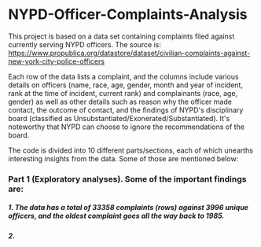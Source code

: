 # NYPD-Officer-Complaints-Analysis
This project is based on a data set containing complaints filed against currently serving NYPD officers. The source is: https://www.propublica.org/datastore/dataset/civilian-complaints-against-new-york-city-police-officers

Each row of the data lists a complaint, and the columns include various details on officers (name, race, age, gender, month and year of incident, rank at the time of incident, current rank) and complainants (race, age, gender) as well as other details such as reason why the officer made contact, the outcome of contact, and the findings of NYPD's disciplinary board (classified as Unsubstantiated/Exonerated/Substantiated). It's noteworthy that NYPD can choose to ignore the recommendations of the board.

The code is divided into 10 different parts/sections, each of which unearths interesting insights from the data. Some of those are mentioned below:

### Part 1 (Exploratory analyses). Some of the important findings are:
##### 1. The data has a total of 33358 complaints (rows) against 3996 unique officers, and the oldest complaint goes all the way back to 1985.
##### 2. 

